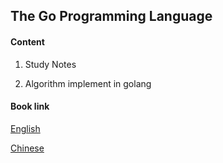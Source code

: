 ## The Go Programming Language
#### Content
1. Study Notes

2. Algorithm implement in golang

#### Book link

[English](http://www.gopl.io/)

[Chinese](https://book.itsfun.top/gopl-zh/)
